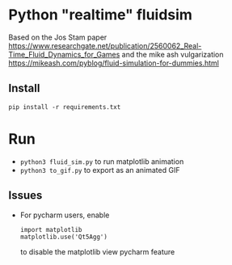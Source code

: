 # Python "realtime" fluidsim

Based on the Jos Stam paper https://www.researchgate.net/publication/2560062_Real-Time_Fluid_Dynamics_for_Games
and the mike ash vulgarization https://mikeash.com/pyblog/fluid-simulation-for-dummies.html

## Install

`pip install -r requirements.txt`

# Run

- `python3 fluid_sim.py` to run matplotlib animation
- `python3 to_gif.py` to export as an animated GIF


## Issues

- For pycharm users, enable 
    ```       
    import matplotlib
    matplotlib.use('Qt5Agg')
    ```
    to disable the matplotlib view pycharm feature
